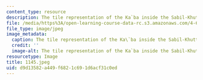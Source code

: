 ```yaml
---
content_type: resource
description: The tile representation of the Ka`ba inside the Sabil-Khuttab.
file: /media/https%3A/open-learning-course-data-rc.s3.amazonaws.com/4-615-the-architecture-of-cairo-spring-2002/d9d13582a449f6821c691d6acf31c0ed_1145.jpeg
file_type: image/jpeg
image_metadata:
  caption: The tile representation of the Ka\`ba inside the Sabil-Khuttab.
  credit: ''
  image-alt: The tile representation of the Ka`ba inside the Sabil-Khuttab.
resourcetype: Image
title: 1145.jpeg
uid: d9d13582-a449-f682-1c69-1d6acf31c0ed
---
```

